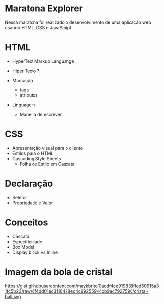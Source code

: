 # Maratona Explorer
Nessa maratona foi realizado o desenvolvimento de uma aplicação web usando HTML, CSS e JavaScript.

# HTML
  - HyperText Markup Languange

  - Hiper Texto ?
  - Marcação
    - tags
    - atributos
  - Linguagem
    - Maneira de escrever

 
# CSS
  - Apresentação visual para o cliente
  - Estilos para o HTML
  - Cascading Style Sheets
    - Folha de Estilo em Cascata
# Declaração
  - Seletor
  - Propriedade e Valor
# Conceitos
  - Cascata
  - Especificidade
  - Box Model
  - Display block vs Inline

# Imagem da bola de cristal

https://gist.githubusercontent.com/maykbrito/0acdf4ce919838ffed50915a31fc5b23/raw/6f4dd01ec3116428ec4c99255944cb9ac7927590/cristal-ball.svg

